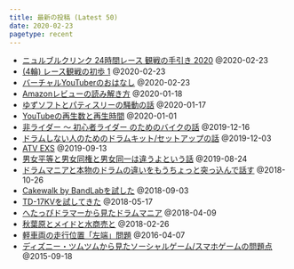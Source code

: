 ```yaml
---
title: 最新の投稿 (Latest 50)
date: 2020-02-23
pagetype: recent
---
```


* [ニュルブルクリンク 24時間レース 観戦の手引き 2020](/articles/motor/202002-car-race-nbr24.html) @2020-02-23
* [(4輪) レース観戦の初歩 1](/articles/motor/202002-car-race-basic1.html) @2020-02-23
* [バーチャルYouTuberのおはなし](/articles/soc/202002-vtuber.html) @2020-02-23
* [Amazonレビューの読み解き方](/articles/soc/202001-amazon-review.html) @2020-01-18
* [ゆずソフトとパティスリーの騒動の話](/articles/soc/202001-reaper-stella.html) @2020-01-17
* [YouTubeの再生数と再生時間](/articles/comp/202001-youtube-playcount.html) @2020-01-01
* [非ライダー 〜 初心者ライダー のためのバイクの話](/articles/motor/201912-mc-basics.html) @2019-12-16
* [ドラムしない人のためのドラムキット/セットアップの話](/articles/music/201912-drums-basic.html) @2019-12-03
* [ATV EXS](/articles/music/20190913-exs5.html) @2019-09-13
* [男女平等と男女同権と男女同一は違うよという話](/articles/soc/20160822-gen-fairness.html) @2019-08-24
* [ドラムマニアと本物のドラムの違いをもうちょっと突っ込んで話す](/articles/music/20181023-drummania-vs-drums2.html) @2018-10-26
* [Cakewalk by BandLabを試した](/articles/music/20180903-cakewalk-by-bandlab.html) @2018-09-03
* [TD-17KVを試してきた](/articles/music/20180517-td-17k.html) @2018-05-17
* [へたっぴドラマーから見たドラムマニア](/articles/music/20180409-drummaina-vs-drums.html) @2018-04-09
* [秋葉原とメイドと水商売と](/articles/soc/20180226-maid-and-club.html) @2018-02-26
* [軽車両の走行位置「左端」問題](/articles/soc/20160406-keepleft.html) @2016-04-07
* [ディズニー・ツムツムから見たソーシャルゲーム/スマホゲームの問題点](/articles/soc/20150906-socgame.html) @2015-09-18
